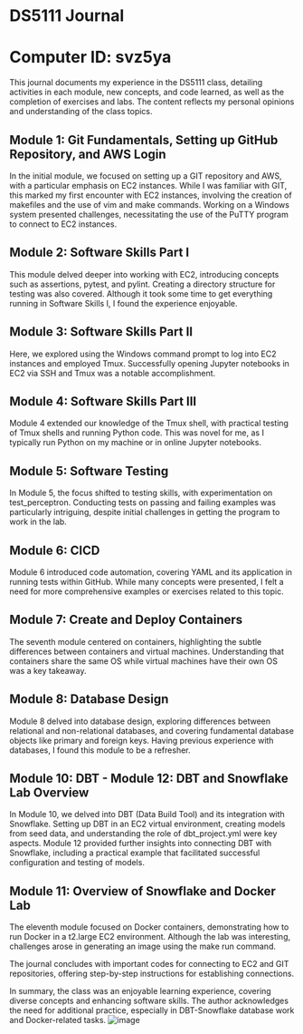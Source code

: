 # DS5111 Journal
# Computer ID: svz5ya


This journal documents my experience in the DS5111 class, detailing activities in each module, new concepts, and code learned, as well as the completion of exercises and labs. The content reflects my personal opinions and understanding of the class topics.

## Module 1: Git Fundamentals, Setting up GitHub Repository, and AWS Login

In the initial module, we focused on setting up a GIT repository and AWS, with a particular emphasis on EC2 instances. While I was familiar with GIT, this marked my first encounter with EC2 instances, involving the creation of makefiles and the use of vim and make commands. Working on a Windows system presented challenges, necessitating the use of the PuTTY program to connect to EC2 instances.

## Module 2: Software Skills Part I

This module delved deeper into working with EC2, introducing concepts such as assertions, pytest, and pylint. Creating a directory structure for testing was also covered. Although it took some time to get everything running in Software Skills I, I found the experience enjoyable.

## Module 3: Software Skills Part II

Here, we explored using the Windows command prompt to log into EC2 instances and employed Tmux. Successfully opening Jupyter notebooks in EC2 via SSH and Tmux was a notable accomplishment.

## Module 4: Software Skills Part III

Module 4 extended our knowledge of the Tmux shell, with practical testing of Tmux shells and running Python code. This was novel for me, as I typically run Python on my machine or in online Jupyter notebooks.

## Module 5: Software Testing

In Module 5, the focus shifted to testing skills, with experimentation on test_perceptron. Conducting tests on passing and failing examples was particularly intriguing, despite initial challenges in getting the program to work in the lab.

## Module 6: CICD

Module 6 introduced code automation, covering YAML and its application in running tests within GitHub. While many concepts were presented, I felt a need for more comprehensive examples or exercises related to this topic.

## Module 7: Create and Deploy Containers

The seventh module centered on containers, highlighting the subtle differences between containers and virtual machines. Understanding that containers share the same OS while virtual machines have their own OS was a key takeaway.

## Module 8: Database Design

Module 8 delved into database design, exploring differences between relational and non-relational databases, and covering fundamental database objects like primary and foreign keys. Having previous experience with databases, I found this module to be a refresher.

## Module 10: DBT - Module 12: DBT and Snowflake Lab Overview

In Module 10, we delved into DBT (Data Build Tool) and its integration with Snowflake. Setting up DBT in an EC2 virtual environment, creating models from seed data, and understanding the role of dbt_project.yml were key aspects. Module 12 provided further insights into connecting DBT with Snowflake, including a practical example that facilitated successful configuration and testing of models.

## Module 11: Overview of Snowflake and Docker Lab

The eleventh module focused on Docker containers, demonstrating how to run Docker in a t2.large EC2 environment. Although the lab was interesting, challenges arose in generating an image using the make run command.

The journal concludes with important codes for connecting to EC2 and GIT repositories, offering step-by-step instructions for establishing connections.

In summary, the class was an enjoyable learning experience, covering diverse concepts and enhancing software skills. The author acknowledges the need for additional practice, especially in DBT-Snowflake database work and Docker-related tasks.
![image](https://github.com/raulherale/DS5111_journal_svz5ya/assets/51846188/efbbe45f-098b-4a0c-b827-f13083f5c00e)
